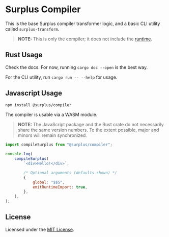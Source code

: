 # Surplus Compiler

This is the base Surplus compiler transformer logic,
and a basic CLI utility called `surplus-transform`.

> **NOTE:** This is only the compiler; it does not include the
> [runtime](https://github.com/surplus/rt).

## Rust Usage

Check the docs. For now, running `cargo doc --open` is the best way.

For the CLI utility, run `cargo run -- --help` for usage.

## Javascript Usage

```sh
npm install @surplus/compiler
```

The compiler is usable via a WASM module.

> **NOTE:** The JavaScript package and the Rust crate do not necessarily
> share the same version numbers. To the extent possible, major and minors
> will remain synchronized.

```javascript
import compileSurplus from "@surplus/compiler";

console.log(
	compileSurplus(
		`<div>Hello!</div>`,

		/* Optional arguments (defaults shown) */
		{
			global: "$$S",
			emitRuntimeImport: true,
		},
	),
);
```

## License

Licensed under the [MIT License](LICENSE).

